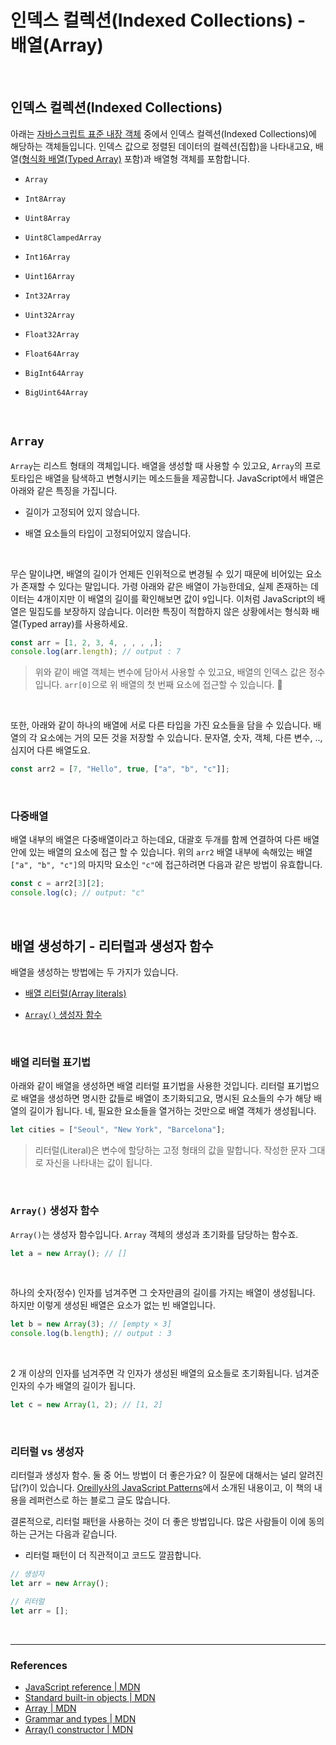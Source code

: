 # 인덱스 컬렉션(Indexed Collections) - 배열(Array)

<br>

## 인덱스 컬렉션(Indexed Collections)

아래는 [자바스크립트 표준 내장 객체](https://developer.mozilla.org/en-US/docs/Web/JavaScript/Reference/Global_Objects) 중에서 인덱스 컬렉션(Indexed Collections)에 해당하는 객체들입니다. 인덱스 값으로 정렬된 데이터의 컬렉션(집합)을 나타내고요, 배열([형식화 배열(Typed Array)](https://developer.mozilla.org/en-US/docs/Web/JavaScript/Typed_arrays) 포함)과 배열형 객체를 포함합니다.

- `Array`

- `Int8Array`

- `Uint8Array`

- `Uint8ClampedArray`

- `Int16Array`

- `Uint16Array`

- `Int32Array`

- `Uint32Array`

- `Float32Array`

- `Float64Array`

- `BigInt64Array`

- `BigUint64Array`

<br>

## `Array`

`Array`는 리스트 형태의 객체입니다. 배열을 생성할 때 사용할 수 있고요, `Array`의 프로토타입은 배열을 탐색하고 변형시키는 메소드들을 제공합니다. JavaScript에서 배열은 아래와 같은 특징을 가집니다.

- 길이가 고정되어 있지 않습니다.

- 배열 요소들의 타입이 고정되어있지 않습니다.

<br>

무슨 말이냐면, 배열의 길이가 언제든 인위적으로 변경될 수 있기 때문에 비어있는 요소가 존재할 수 있다는 말입니다. 가령 아래와 같은 배열이 가능한데요, 실제 존재하는 데이터는 4개이지만 이 배열의 길이를 확인해보면 값이 `9`입니다. 이처럼 JavaScript의 배열은 밀집도를 보장하지 않습니다. 이러한 특징이 적합하지 않은 상황에서는 형식화 배열(Typed array)를 사용하세요.

```javascript
const arr = [1, 2, 3, 4, , , , ,];
console.log(arr.length); // output : 7
```

> 위와 같이 배열 객체는 변수에 담아서 사용할 수 있고요, 배열의 인덱스 값은 정수입니다. `arr[0]`으로 위 배열의 첫 번째 요소에 접근할 수 있습니다. 

<br>

또한, 아래와 같이 하나의 배열에 서로 다른 타입을 가진 요소들을 담을 수 있습니다. 배열의 각 요소에는 거의 모든 것을 저장할 수 있습니다. 문자열, 숫자, 객체, 다른 변수, .., 심지어 다른 배열도요.

```javascript
const arr2 = [7, "Hello", true, ["a", "b", "c"]];
```

<br>

### 다중배열

배열 내부의 배열은 다중배열이라고 하는데요, 대괄호 두개를 함께 연결하여 다른 배열 안에 있는 배열의 요소에 접근 할 수 있습니다. 위의 `arr2` 배열 내부에 속해있는 배열 `["a", "b", "c"]`의 마지막 요소인 `"c"`에 접근하려면 다음과 같은 방법이 유효합니다.

```javascript
const c = arr2[3][2];
console.log(c); // output: "c"
```

<br>

## 배열 생성하기 - 리터럴과 생성자 함수

배열을 생성하는 방법에는 두 가지가 있습니다.

- [배열 리터럴(Array literals)](https://developer.mozilla.org/en-US/docs/Web/JavaScript/Guide/Grammar_and_types#Array_literals)

- [`Array()` 생성자 함수](https://developer.mozilla.org/en-US/docs/Web/JavaScript/Reference/Global_Objects/Array/Array)

<br>

### 배열 리터럴 표기법

아래와 같이 배열을 생성하면 배열 리터럴 표기법을 사용한 것입니다. 리터럴 표기법으로 배열을 생성하면 명시한 값들로 배열이 초기화되고요, 명시된 요소들의 수가 해당 배열의 길이가 됩니다. 네, 필요한 요소들을 열거하는 것만으로 배열 객체가 생성됩니다.

```javascript
let cities = ["Seoul", "New York", "Barcelona"];
```

> 리터럴(Literal)은 변수에 할당하는 고정 형태의 값을 말합니다. 작성한 문자 그대로 자신을 나타내는 값이 됩니다.

<br>

### `Array()` 생성자 함수

`Array()`는 생성자 함수입니다. `Array` 객체의 생성과 초기화를 담당하는 함수죠.

```javascript
let a = new Array(); // []
```

<br>

하나의 숫자(정수) 인자를 넘겨주면 그 숫자만큼의 길이를 가지는 배열이 생성됩니다. 하지만 이렇게 생성된 배열은 요소가 없는 빈 배열입니다.

```javascript
let b = new Array(3); // [empty × 3]
console.log(b.length); // output : 3
```

<br>

2 개 이상의 인자를 넘겨주면 각 인자가 생성된 배열의 요소들로 초기화됩니다. 넘겨준 인자의 수가 배열의 길이가 됩니다.

```javascript
let c = new Array(1, 2); // [1, 2]
```

<br>

### 리터럴 vs 생성자

리터럴과 생성자 함수. 둘 중 어느 방법이 더 좋은가요? 이 질문에 대해서는 널리 알려진 답(?)이 있습니다. [Oreilly사의 JavaScript Patterns](https://www.aladin.co.kr/shop/wproduct.aspx?ItemId=13680905)에서 소개된 내용이고, 이 책의 내용을 레퍼런스로 하는 블로그 글도 많습니다.

결론적으로, 리터럴 패턴을 사용하는 것이 더 좋은 방법입니다. 많은 사람들이 이에 동의하는 근거는 다음과 같습니다.

- 리터럴 패턴이 더 직관적이고 코드도 깔끔합니다.

```javascript
// 생성자
let arr = new Array();

// 리터럴
let arr = [];
```

<br>

---

### References

- [JavaScript reference | MDN](https://developer.mozilla.org/en-US/docs/Web/JavaScript/Reference)
- [Standard built-in objects | MDN](https://developer.mozilla.org/en-US/docs/Web/JavaScript/Reference/Global_Objects)
- [Array | MDN](https://developer.mozilla.org/en-US/docs/Web/JavaScript/Reference/Global_Objects/Array)
- [Grammar and types | MDN](https://developer.mozilla.org/en-US/docs/Web/JavaScript/Guide/Grammar_and_types#Array_literals)
- [Array() constructor | MDN](https://developer.mozilla.org/en-US/docs/Web/JavaScript/Reference/Global_Objects/Array/Array)

